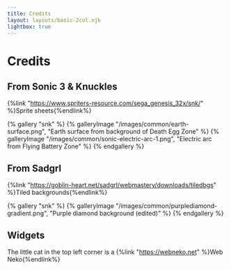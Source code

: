 ```yaml
---
title: Credits
layout: layouts/basic-2col.njk
lightbox: true
---
```


# Credits

## From Sonic 3 & Knuckles

{%link "https://www.spriters-resource.com/sega_genesis_32x/snk/" %}Sprite sheets{%endlink%}

{% gallery "snk" %}
{% galleryImage "/images/common/earth-surface.png", "Earth surface from background of Death Egg Zone" %}
{% galleryImage "/images/common/sonic-electric-arc-1.png", "Electric arc from Flying Battery Zone" %}
{% endgallery %}

## From Sadgrl

{%link "https://goblin-heart.net/sadgrl/webmastery/downloads/tiledbgs" %}Tiled backgrounds{%endlink%}

{% gallery "snk" %}
{% galleryImage "/images/common/purplediamond-gradient.png", "Purple diamond background (edited)" %}
{% endgallery %}

## Widgets

The little cat in the top left corner is a {%link "https://webneko.net" %}Web Neko{%endlink%}
